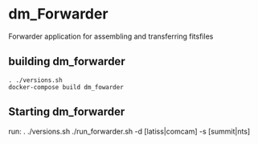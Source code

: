 # dm_Forwarder
Forwarder application for assembling and transferring fitsfiles

## building dm_forwarder
    . ./versions.sh
    docker-compose build dm_fowarder

## Starting dm_forwarder
run:
    . ./versions.sh
    ./run_forwarder.sh -d [latiss|comcam] -s [summit|nts]
